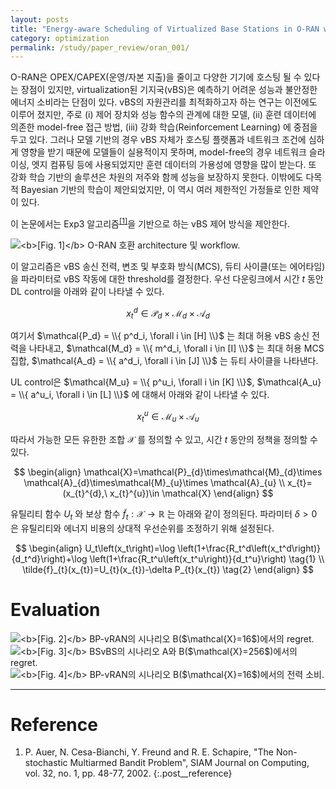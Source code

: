 ```yaml
---
layout: posts
title: "Energy-aware Scheduling of Virtualized Base Stations in O-RAN with Online Learning"
category: optimization
permalink: /study/paper_review/oran_001/
---
```


O-RAN은 OPEX/CAPEX(운영/자본 지출)을 줄이고 다양한 기기에 호스팅 될 수 있다는 장점이 있지만, virtualization된 기지국(vBS)은 예측하기 어려운 성능과 불안정한 에너지 소비라는 단점이 있다. vBS의 자원관리를 최적화하고자 하는 연구는 이전에도 이루어 졌지만, 주로 (i) 제어 장치와 성능 함수의 관계에 대한 모델, (ii) 훈련 데이터에 의존한 model-free 접근 방법, (iii) 강화 학습(Reinforcement Learning) 에 중점을 두고 있다. 그러나 모델 기반의 경우 vBS 자체가 호스팅 플랫폼과 네트워크 조건에 심하게 영향을 받기 때문에 모델들이 실용적이지 못하며, model-free의 경우 네트워크 슬라이싱, 엣지 컴퓨팅 등에 사용되었지만 훈련 데이터의 가용성에 영향을 많이 받는다. 또 강화 학습 기반의 솔루션은 차원의 저주와 함께 성능을 보장하지 못한다. 이밖에도 다목적 Bayesian 기반의 학습이 제안되었지만, 이 역시 여러 제한적인 가정들로 인한 제약이 있다.

이 논문에서는 Exp3 알고리즘<sup><a href='#Reference'>[1]</a></sup>을 기반으로 하는 vBS 제어 방식을 제안한다.

<img class="modal img__small" src="/_pages/study/paper_review/images/oran_001/1.gif" alt="<b>[Fig. 1]</b> O-RAN 호환 architecture 및 workflow."/>

이 알고리즘은 vBS 송신 전력, 변조 및 부호화 방식(MCS), 듀티 사이클(또는 에어타임)을 파라미터로 vBS 작동에 대한 threshold를 결정한다. 우선 다운링크에서 시간 $t$ 동안 DL control을 아래와 같이 나타낼 수 있다.

$$
x_{t}^{d}\in \mathcal{P}_{d}\times\mathcal{M}_{d}\times \mathcal{A}_{d}
$$

여기서 $\mathcal{P_d} = \\{ p^d_i, \forall i \in [H] \\}$ 는 최대 허용 vBS 송신 전력을 나타내고, $\mathcal{M_d} = \\{ m^d_i, \forall i \in [I] \\}$ 는 최대 허용 MCS 집합,  $\mathcal{A_d} = \\{ a^d_i, \forall i \in [J] \\}$ 는 듀티 사이클을 나타낸다.

UL control은 $\mathcal{M_u} = \\{ p^u_i, \forall i \in [K] \\}$, $\mathcal{A_u} = \\{ a^u_i, \forall i \in [L] \\}$ 에 대해서 아래와 같이 나타낼 수 있다.

$$
x_{t}^{u}\in \mathcal{M}_{u}\times \mathcal{A}_{u}
$$

따라서 가능한 모든 유한한 조합 $\mathcal{X}$ 를 정의할 수 있고, 시간 $t$ 동안의 정책을 정의할 수 있다.

$$
\begin{align}
  \mathcal{X}=\mathcal{P}_{d}\times\mathcal{M}_{d}\times \mathcal{A}_{d}\times\mathcal{M}_{u}\times \mathcal{A}_{u} \\
  x_{t}=(x_{t}^{d},\ x_{t}^{u})\in \mathcal{X}
\end{align}
$$

유틸리티 함수 $U_t$ 와 보상 함수 $\tilde{f}_{t} : \mathcal{X} \rightarrow \mathbb{R}$ 는 아래와 같이 정의된다. 파라미터 $\delta > 0$ 은 유틸리티와 에너지 비용의 상대적 우선순위를 조정하기 위해 설정된다.

$$
\begin{align}
  U_t\left(x_t\right)=\log \left(1+\frac{R_t^d\left(x_t^d\right)}{d_t^d}\right)+\log \left(1+\frac{R_t^u\left(x_t^u\right)}{d_t^u}\right) \tag{1} \\
  \tilde{f}_{t}(x_{t})=U_{t}(x_{t})-\delta P_{t}(x_{t}) \tag{2}
\end{align}
$$


# Evaluation

<img class="modal img__small" src="/_pages/study/paper_review/images/oran_001/2.gif" alt="<b>[Fig. 2]</b> BP-vRAN의 시나리오 B($\mathcal{X}=16$)에서의 regret."/>

<img class="modal img__small" src="/_pages/study/paper_review/images/oran_001/3.gif" alt="<b>[Fig. 3]</b> BSvBS의 시나리오 A와 B($\mathcal{X}=256$)에서의 regret."/>

<img class="modal img__small" src="/_pages/study/paper_review/images/oran_001/4.gif" alt="<b>[Fig. 4]</b> BP-vRAN의 시나리오 B($\mathcal{X}=16$)에서의 전력 소비."/>


---

# <a name="Reference"></a>Reference
1. P. Auer, N. Cesa-Bianchi, Y. Freund and R. E. Schapire, "The Non-stochastic Multiarmed Bandit Problem", SIAM Journal on Computing, vol. 32, no. 1, pp. 48-77, 2002.
{:.post__reference}